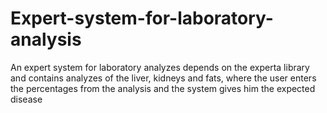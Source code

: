 # Expert-system-for-laboratory-analysis
An expert system for laboratory analyzes depends on the experta library and contains analyzes of the liver, kidneys and fats, where the user enters the percentages from the analysis and the system gives him the expected disease
